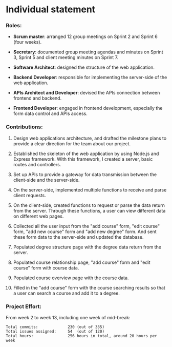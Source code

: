 # Individual statement

### Roles:

- **Scrum master**: arranged 12 group meetings on Sprint 2 and Sprint 6 (four weeks).
  
- **Secretary**: documented group meeting agendas and minutes on Sprint 3, Sprint 5 and client meeting minutes on Sprint 7.
  
- **Software Architect**: designed the structure of the web application.
  
- **Backend Developer**: responsible for implementing the server-side of the web application.
  
- **APIs Architect and Developer**: devised the APIs connection between frontend and backend.
  
- **Frontend Developer**: engaged in frontend development, especially the form data control and APIs access.
  

### Contributions:

1. Design web applications architecture, and drafted the milestone plans to provide a clear direction for the team about our project.
  
2. Established the skeleton of the web application by using Node.js and Express framework. With this framework, I created a server, basic routes and controllers.
  
3. Set up APIs to provide a gateway for data transmission between the client-side and the server-side.
  
4. On the server-side, implemented multiple functions to receive and parse client requests.
  
5. On the client-side, created functions to request or parse the data return from the server. Through these functions, a user can view different data on different web pages.
  
6. Collected all the user input from the "add course" form, "edit course" form, "add new course" form and "add new degree" form. And sent these form data to the server-side and updated the database.
  
7. Populated degree structure page with the degree data return from the server.
  
8. Populated course relationship page, "add course" form and "edit course" form with course data.
  
9. Populated course overview page with the course data.
  
10. Filled in the "add course" form with the course searching results so that a user can search a course and add it to a degree.
  

### Project Effort:

From week 2 to week 13, including one week of mid-break:

```
Total commits:             230 (out of 335)
Total issues assigned:     54  (out of 120)
Total hours:               256 hours in total, around 20 hours per week
```

